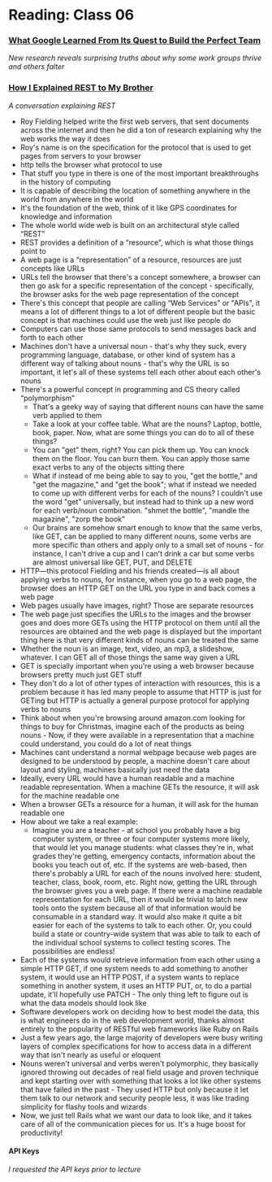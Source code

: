 # Reading: Class 06

### [What Google Learned From Its Quest to Build the Perfect Team](https://www.nytimes.com/2016/02/28/magazine/what-google-learned-from-its-quest-to-build-the-perfect-team.html)
*New research reveals surprising truths about why some work groups thrive and others falter*

### [How I Explained REST to My Brother](https://gist.github.com/brookr/5977550)
*A conversation explaining REST*

- Roy Fielding helped write the first web servers, that sent documents across the internet and then he did a ton of research explaining why the web works the way it does
- Roy's name is on the specification for the protocol that is used to get pages from servers to your browser
- http tells the browser what protocol to use
- That stuff you type in there is one of the most important breakthroughs in the history of computing
- It is capable of describing the location of something anywhere in the world from anywhere in the world
- It's the foundation of the web, think of it like GPS coordinates for knowledge and information
- The whole world wide web is built on an architectural style called “REST”
- REST provides a definition of a “resource”, which is what those things point to
- A web page is a “representation” of a resource, resources are just concepts like URLs
- URLs tell the browser that there's a concept somewhere, a browser can then go ask for a specific representation of the concept - specifically, the browser asks for the web page representation of the concept
- There's this concept that people are calling “Web Services” or "APIs", it means a lot of different things to a lot of different people but the basic concept is that machines could use the web just like people do
- Computers can use those same protocols to send messages back and forth to each other
- Machines don't have a universal noun - that's why they suck, every programming language, database, or other kind of system has a different way of talking about nouns - that's why the URL is so important, it let's all of these systems tell each other about each other's nouns
- There's a powerful concept in programming and CS theory called “polymorphism”
  * That's a geeky way of saying that different nouns can have the same verb applied to them
  * Take a look at your coffee table. What are the nouns? Laptop, bottle, book, paper. Now, what are some things you can do to all of these things?
  * You can "get" them, right? You can pick them up. You can knock them on the floor. You can burn them. You can apply those same exact verbs to any of the objects sitting there
  * What if instead of me being able to say to you, "get the bottle," and "get the magazine," and "get the book"; what if instead we needed to come up with different verbs for each of the nouns? I couldn't use the word "get" universally, but instead had to think up a new word for each verb/noun combination. "shmet the bottle", "mandle the magazine", "zorp the book"
  * Our brains are somehow smart enough to know that the same verbs, like GET, can be applied to many different nouns, some verbs are more specific than others and apply only to a small set of nouns - for instance, I can't drive a cup and I can't drink a car but some verbs are almost universal like GET, PUT, and DELETE
- HTTP—this protocol Fielding and his friends created—is all about applying verbs to nouns, for instance, when you go to a web page, the browser does an HTTP GET on the URL you type in and back comes a web page
- Web pages usually have images, right? Those are separate resources
- The web page just specifies the URLs to the images and the browser goes and does more GETs using the HTTP protocol on them until all the resources are obtained and the web page is displayed but the important thing here is that very different kinds of nouns can be treated the same
- Whether the noun is an image, text, video, an mp3, a slideshow, whatever. I can GET all of those things the same way given a URL
- GET is specially important when you're using a web browser because browsers pretty much just GET stuff
- They don't do a lot of other types of interaction with resources, this is a problem because it has led many people to assume that HTTP is just for GETing but HTTP is actually a general purpose protocol for applying verbs to nouns
- Think about when you're browsing around amazon.com looking for things to buy for Christmas, imagine each of the products as being nouns - Now, if they were available in a representation that a machine could understand, you could do a lot of neat things
- Machines cant understand a normal webpage because web pages are designed to be understood by people, a machine doesn't care about layout and styling, machines basically just need the data
- Ideally, every URL would have a human readable and a machine readable representation. When a machine GETs the resource, it will ask for the machine readable one
- When a browser GETs a resource for a human, it will ask for the human readable one
- How about we take a real example:
  * Imagine you are a teacher - at school you probably have a big computer system, or three or four computer systems more likely, that would let you manage students: what classes they're in, what grades they're getting, emergency contacts, information about the books you teach out of, etc. If the systems are web-based, then there's probably a URL for each of the nouns involved here: student, teacher, class, book, room, etc. Right now, getting the URL through the browser gives you a web page. If there were a machine readable representation for each URL, then it would be trivial to latch new tools onto the system because all of that information would be consumable in a standard way. It would also make it quite a bit easier for each of the systems to talk to each other. Or, you could build a state or country-wide system that was able to talk to each of the individual school systems to collect testing scores. The possibilities are endless!
- Each of the systems would retrieve information from each other using a simple HTTP GET, if one system needs to add something to another system, it would use an HTTP POST, if a system wants to replace something in another system, it uses an HTTP PUT, or, to do a partial update, it'll hopefully use PATCH - The only thing left to figure out is what the data models should look like
- Software developers work on deciding how to best model the data, this is what engineers do in the web development world, thanks almost entirely to the popularity of RESTful web frameworks like Ruby on Rails
- Just a few years ago, the large majority of developers were busy writing layers of complex specifications for how to access data in a different way that isn't nearly as useful or eloquent
- Nouns weren't universal and verbs weren't polymorphic, they basically ignored throwing out decades of real field usage and proven technique and kept starting over with something that looks a lot like other systems that have failed in the past - They used HTTP but only because it let them talk to our network and security people less, it was like trading simplicity for flashy tools and wizards
- Now, we just tell Rails what we want our data to look like, and it takes care of all of the communication pieces for us. It's a huge boost for productivity!


#### API Keys
*I requested the API keys prior to lecture*
